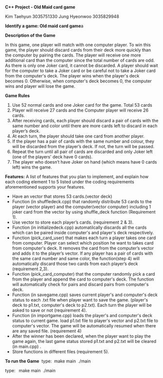 **C++ Project - Old Maid card game**

Kim Taehyun 3035751330
Jung Hyeonwoo 3035829948

**Identify a game: Old maid card game**a

**Description of the Game**

In this game, one player will match with one computer player. To win this game, the player should discard cards from their deck more quickly than the computer by pairing the cards. The player will receive one more additional card than the computer since the total number of cards are odd. As there is only one Joker card, it cannot be discarded. A player should wait for the computer to take a Joker card or be careful not to take a Joker card from the computer's deck. The player wins when the player's deck becomes 0. Otherwise, when computer's deck becomes 0, the computer wins and player will lose the game. 

**Game Rules**
1. Use 52 normal cards and one Joker card for the game. Total 53 cards 
2. Player will receive 27 cards and the Computer player will receive 26 cards.   
3. After receiving cards, each player should discard a pair of cards with the same number and color until there are more cards left to discard in each player’s deck.  
4. At each turn, the player should take one card from another player.  
5. If the player has a pair of cards with the same number and colour, they will be discarded from the player’s deck. If not, the turn will be passed. 
6. Repeat the turn until all pair of cards are discarded and only Joker left (one of the players' deck have 0 cards).  
7. The player who doesn’t have Joker on hand (which means have 0 cards left) wins the game.  


**Features:**
A list of features that you plan to implement, and explain how each coding element 1 to 5 listed under the coding requirements aforementioned supports your features.

* Have an vector that stores 53 cards.(vector<string> deck) 
* Function (in shuffledeck.cpp) that randomly distribute 53 cards to the player (vector<string> player) and the computer(vector<string> computer) including 1 joker card from the vector by using shuffle_deck function (Requirement 1).  
* Use vector to store each player’s cards. (requirement 2 & 3). 
* Function (in initializedeck.cpp) automatilcally discards all the cards which can be paired inside computer's and player's deck respectively. 
* Function (pick_card_user) that makes each turn a player takes one card from computer. Player can select which position he want to takes card from computer's deck. It removes the card from the computer’s vector and adds it to the player’s vector. If any player has a pair of cards with the same card number and same color, the function(step 4) will automatically discard those two cards from each player’s deck (requirement 2,3). 
* Function (pick_card_computer) that the computer randomly pick a card from the player and append the card to computer's deck. The function will automatically check for pairs and discard pairs from computer's deck. 
* Function (in savegame.cpp) saves current player's and computer's deck status to each .txt file when player want to save the game. (player's deck to p1.txt, computer's deck to p2.txt). Each turn the player will be asked to save or not (requirement 4).   
* Function (in importgame.cpp) loads the player's and computer's deck status to current game. load p1.txt file to player's vector and p2.txt file to computer's vector. The game will be automatically resumed when there are any saved file. (requirement 4)   
* After the winner has been declared, when the player want to play the game again, the last game status stored p1.txt and p2.txt will be cleared (in main.cpp) .  
* Store functions in different files (requirement 5).    


**To run the Game**  
  type:  
  make main  
  ./main  
  
type:   
  make main  
./main  
